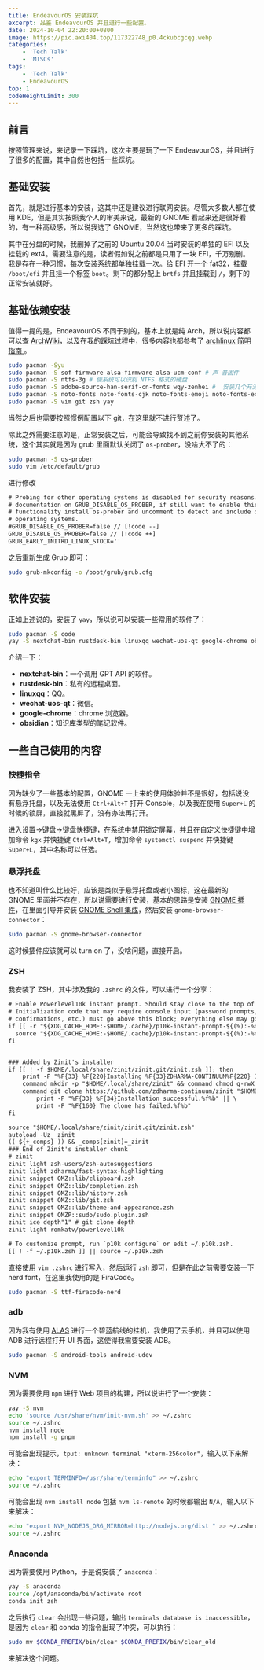 ```yaml
---
title: EndeavourOS 安装踩坑
excerpt: 品鉴 EndeavourOS 并且进行一些配置。
date: 2024-10-04 22:20:00+0800
image: https://pic.axi404.top/117322748_p0.4ckubcgcqg.webp
categories:
    - 'Tech Talk'
    - 'MISCs'
tags:
    - 'Tech Talk'
    - EndeavourOS
top: 1
codeHeightLimit: 300
---
```


## 前言

按照管理来说，来记录一下踩坑，这次主要是玩了一下 EndeavourOS，并且进行了很多的配置，其中自然也包括一些踩坑。

## 基础安装

首先，就是进行基本的安装，这其中还是建议进行联网安装。尽管大多数人都在使用 KDE，但是其实按照我个人的审美来说，最新的 GNOME 看起来还是很好看的，有一种高级感，所以说我选了 GNOME，当然这也带来了更多的踩坑。

其中在分盘的时候，我删掉了之前的 Ubuntu 20.04 当时安装的单独的 EFI 以及挂载的 ext4。需要注意的是，读者假如说之前都是只用了一块 EFI，千万别删。我是存在一种习惯，每次安装系统都单独挂载一次。给 EFI 开一个 fat32，挂载 `/boot/efi` 并且挂一个标签 `boot`。剩下的都分配上 `brtfs` 并且挂载到 `/`，剩下的正常安装就好。

## 基础依赖安装

值得一提的是，EndeavourOS 不同于别的，基本上就是纯 Arch，所以说内容都可以查 [ArchWiki](https://wiki.archlinux.org/title/Main_page)，以及在我的踩坑过程中，很多内容也都参考了 [archlinux 简明指南
](https://arch.icekylin.online/)。

```bash
sudo pacman -Syu
sudo pacman -S sof-firmware alsa-firmware alsa-ucm-conf # 声 音固件
sudo pacman -S ntfs-3g # 使系统可以识别 NTFS 格式的硬盘
sudo pacman -S adobe-source-han-serif-cn-fonts wqy-zenhei #  安装几个开源中文字体。一般装上文泉驿就能解决大多 wine 应用中文方块的问题
sudo pacman -S noto-fonts noto-fonts-cjk noto-fonts-emoji noto-fonts-extra # 安装谷歌开源字体及表情
sudo pacman -S vim git zsh yay
```

当然之后也需要按照惯例配置以下 git，在这里就不进行赘述了。

除此之外需要注意的是，正常安装之后，可能会导致找不到之前你安装的其他系统，这个其实就是因为 grub 里面默认关闭了 `os-prober`，没啥大不了的：

```bash
sudo pacman -S os-prober
sudo vim /etc/default/grub
```

进行修改

```txt
# Probing for other operating systems is disabled for security reasons. Read
# documentation on GRUB_DISABLE_OS_PROBER, if still want to enable this
# functionality install os-prober and uncomment to detect and include other
# operating systems.
#GRUB_DISABLE_OS_PROBER=false // [!code --]
GRUB_DISABLE_OS_PROBER=false // [!code ++]
GRUB_EARLY_INITRD_LINUX_STOCK=''
```

之后重新生成 Grub 即可：

```bash
sudo grub-mkconfig -o /boot/grub/grub.cfg
```

## 软件安装

正如上述说的，安装了 `yay`，所以说可以安装一些常用的软件了：

```bash
sudo pacman -S code
yay -S nextchat-bin rustdesk-bin linuxqq wechat-uos-qt google-chrome obsidian
```

介绍一下：

- **nextchat-bin**：一个调用 GPT API 的软件。
- **rustdesk-bin**：私有的远程桌面。
- **linuxqq**：QQ。 
- **wechat-uos-qt**：微信。
- **google-chrome**：chrome 浏览器。
- **obsidian**：知识库类型的笔记软件。

## 一些自己使用的内容

### 快捷指令

因为缺少了一些基本的配置，GNOME 一上来的使用体验并不是很好，包括说没有悬浮托盘，以及无法使用 `Ctrl+Alt+T` 打开 Console，以及我在使用 `Super+L` 的时候的锁屏，直接就黑屏了，没有办法再打开。

进入设置->键盘->键盘快捷键，在系统中禁用锁定屏幕，并且在自定义快捷键中增加命令 `kgx` 并快捷键 `Ctrl+Alt+T`，增加命令 `systemctl suspend` 并快捷键 `Super+L`，其中名称可以任选。

### 悬浮托盘

也不知道叫什么比较好，应该是类似于悬浮托盘或者小图标，这在最新的 GNOME 里面并不存在，所以说需要进行安装，基本的思路是安装 [GNOME 插件](https://extensions.gnome.org/extension/615/appindicator-support/)，在里面引导并安装 [GNOME Shell 集成](https://chromewebstore.google.com/detail/gnome-shell-%E9%9B%86%E6%88%90/gphhapmejobijbbhgpjhcjognlahblep)，然后安装 `gnome-browser-connector`：

```bash
sudo pacman -S gnome-browser-connector
```

这时候插件应该就可以 turn on 了，没啥问题，直接开启。

### ZSH

我安装了 ZSH，其中涉及我的 `.zshrc` 的文件，可以进行一个分享：

```txt
# Enable Powerlevel10k instant prompt. Should stay close to the top of ~/.zshrc.
# Initialization code that may require console input (password prompts, [y/n]
# confirmations, etc.) must go above this block; everything else may go below.
if [[ -r "${XDG_CACHE_HOME:-$HOME/.cache}/p10k-instant-prompt-${(%):-%n}.zsh" ]]; then
  source "${XDG_CACHE_HOME:-$HOME/.cache}/p10k-instant-prompt-${(%):-%n}.zsh"
fi


### Added by Zinit's installer
if [[ ! -f $HOME/.local/share/zinit/zinit.git/zinit.zsh ]]; then
    print -P "%F{33} %F{220}Installing %F{33}ZDHARMA-CONTINUUM%F{220} Initiative Plugin Manager (%F{33}zdharma-continuum/zinit%F{220})Ã¢Â�Â¦%f"
    command mkdir -p "$HOME/.local/share/zinit" && command chmod g-rwX "$HOME/.local/share/zinit"
    command git clone https://github.com/zdharma-continuum/zinit "$HOME/.local/share/zinit/zinit.git" && \
        print -P "%F{33} %F{34}Installation successful.%f%b" || \
        print -P "%F{160} The clone has failed.%f%b"
fi

source "$HOME/.local/share/zinit/zinit.git/zinit.zsh"
autoload -Uz _zinit
(( ${+_comps} )) && _comps[zinit]=_zinit
### End of Zinit's installer chunk
# zinit
zinit light zsh-users/zsh-autosuggestions
zinit light zdharma/fast-syntax-highlighting
zinit snippet OMZ::lib/clipboard.zsh
zinit snippet OMZ::lib/completion.zsh
zinit snippet OMZ::lib/history.zsh
zinit snippet OMZ::lib/git.zsh
zinit snippet OMZ::lib/theme-and-appearance.zsh
zinit snippet OMZP::sudo/sudo.plugin.zsh
zinit ice depth"1" # git clone depth
zinit light romkatv/powerlevel10k

# To customize prompt, run `p10k configure` or edit ~/.p10k.zsh.
[[ ! -f ~/.p10k.zsh ]] || source ~/.p10k.zsh
```

直接使用 `vim .zshrc` 进行写入，然后运行 `zsh` 即可，但是在此之前需要安装一下 nerd font，在这里我使用的是 FiraCode。

```bash
sudo pacman -S ttf-firacode-nerd
```

### adb

因为我有使用 [ALAS](https://alas.azurlane.cloud/) 进行一个碧蓝航线的挂机，我使用了云手机，并且可以使用 ADB 进行远程打开 UI 界面，这使得我需要安装 ADB。

```bash
sudo pacman -S android-tools android-udev
```

### NVM

因为需要使用 `npm` 进行 Web 项目的构建，所以说进行了一个安装：

```bash
yay -S nvm
echo 'source /usr/share/nvm/init-nvm.sh' >> ~/.zshrc
source ~/.zshrc 
nvm install node
npm install -g pnpm
```

可能会出现提示，`tput: unknown terminal "xterm-256color"`，输入以下来解决：

```bash
echo "export TERMINFO=/usr/share/terminfo" >> ~/.zshrc
source ~/.zshrc
```

可能会出现 `nvm install node` 包括 `nvm ls-remote` 的时候都输出 `N/A`，输入以下来解决：

```bash
echo "export NVM_NODEJS_ORG_MIRROR=http://nodejs.org/dist " >> ~/.zshrc
source ~/.zshrc
```

### Anaconda

因为需要使用 Python，于是说安装了 `anaconda`：

```bash
yay -S anaconda
source /opt/anaconda/bin/activate root
conda init zsh
```

之后执行 `clear` 会出现一些问题，输出 `terminals database is inaccessible`，是因为 `clear` 和 conda 的指令出现了冲突，可以执行：

```bash
sudo mv $CONDA_PREFIX/bin/clear $CONDA_PREFIX/bin/clear_old
```

来解决这个问题。